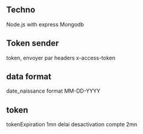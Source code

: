 ## Techno
Node.js with express
Mongodb

## Token sender
token, envoyer par headers x-access-token

## data format
date_naissance format MM-DD-YYYY

## token
tokenExpiration 1mn
delai desactivation compte 2mn
